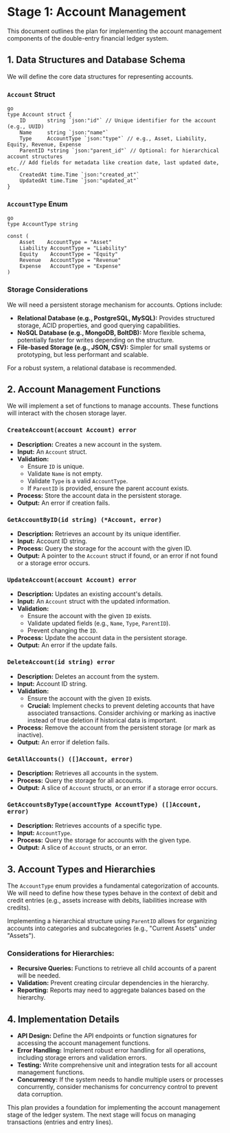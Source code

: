 # Stage 1: Account Management

This document outlines the plan for implementing the account management components of the double-entry financial ledger system.

## 1. Data Structures and Database Schema

We will define the core data structures for representing accounts.

### `Account` Struct

```
go
type Account struct {
	ID       string `json:"id"` // Unique identifier for the account (e.g., UUID)
	Name     string `json:"name"`
	Type     AccountType `json:"type"` // e.g., Asset, Liability, Equity, Revenue, Expense
	ParentID *string `json:"parent_id"` // Optional: for hierarchical account structures
	// Add fields for metadata like creation date, last updated date, etc.
	CreatedAt time.Time `json:"created_at"`
	UpdatedAt time.Time `json:"updated_at"`
}
```
### `AccountType` Enum
```
go
type AccountType string

const (
	Asset    AccountType = "Asset"
	Liability AccountType = "Liability"
	Equity    AccountType = "Equity"
	Revenue   AccountType = "Revenue"
	Expense   AccountType = "Expense"
)
```
### Storage Considerations

We will need a persistent storage mechanism for accounts. Options include:

*   **Relational Database (e.g., PostgreSQL, MySQL):** Provides structured storage, ACID properties, and good querying capabilities.
*   **NoSQL Database (e.g., MongoDB, BoltDB):** More flexible schema, potentially faster for writes depending on the structure.
*   **File-based Storage (e.g., JSON, CSV):** Simpler for small systems or prototyping, but less performant and scalable.

For a robust system, a relational database is recommended.

## 2. Account Management Functions

We will implement a set of functions to manage accounts. These functions will interact with the chosen storage layer.

### `CreateAccount(account Account) error`

*   **Description:** Creates a new account in the system.
*   **Input:** An `Account` struct.
*   **Validation:**
    *   Ensure `ID` is unique.
    *   Validate `Name` is not empty.
    *   Validate `Type` is a valid `AccountType`.
    *   If `ParentID` is provided, ensure the parent account exists.
*   **Process:** Store the account data in the persistent storage.
*   **Output:** An error if creation fails.

### `GetAccountByID(id string) (*Account, error)`

*   **Description:** Retrieves an account by its unique identifier.
*   **Input:** Account ID string.
*   **Process:** Query the storage for the account with the given ID.
*   **Output:** A pointer to the `Account` struct if found, or an error if not found or a storage error occurs.

### `UpdateAccount(account Account) error`

*   **Description:** Updates an existing account's details.
*   **Input:** An `Account` struct with the updated information.
*   **Validation:**
    *   Ensure the account with the given `ID` exists.
    *   Validate updated fields (e.g., `Name`, `Type`, `ParentID`).
    *   Prevent changing the `ID`.
*   **Process:** Update the account data in the persistent storage.
*   **Output:** An error if the update fails.

### `DeleteAccount(id string) error`

*   **Description:** Deletes an account from the system.
*   **Input:** Account ID string.
*   **Validation:**
    *   Ensure the account with the given `ID` exists.
    *   **Crucial:** Implement checks to prevent deleting accounts that have associated transactions. Consider archiving or marking as inactive instead of true deletion if historical data is important.
*   **Process:** Remove the account from the persistent storage (or mark as inactive).
*   **Output:** An error if deletion fails.

### `GetAllAccounts() ([]Account, error)`

*   **Description:** Retrieves all accounts in the system.
*   **Process:** Query the storage for all accounts.
*   **Output:** A slice of `Account` structs, or an error if a storage error occurs.

### `GetAccountsByType(accountType AccountType) ([]Account, error)`

*   **Description:** Retrieves accounts of a specific type.
*   **Input:** `AccountType`.
*   **Process:** Query the storage for accounts with the given type.
*   **Output:** A slice of `Account` structs, or an error.

## 3. Account Types and Hierarchies

The `AccountType` enum provides a fundamental categorization of accounts. We will need to define how these types behave in the context of debit and credit entries (e.g., assets increase with debits, liabilities increase with credits).

Implementing a hierarchical structure using `ParentID` allows for organizing accounts into categories and subcategories (e.g., "Current Assets" under "Assets").

### Considerations for Hierarchies:

*   **Recursive Queries:** Functions to retrieve all child accounts of a parent will be needed.
*   **Validation:** Prevent creating circular dependencies in the hierarchy.
*   **Reporting:** Reports may need to aggregate balances based on the hierarchy.

## 4. Implementation Details

*   **API Design:** Define the API endpoints or function signatures for accessing the account management functions.
*   **Error Handling:** Implement robust error handling for all operations, including storage errors and validation errors.
*   **Testing:** Write comprehensive unit and integration tests for all account management functions.
*   **Concurrency:** If the system needs to handle multiple users or processes concurrently, consider mechanisms for concurrency control to prevent data corruption.

This plan provides a foundation for implementing the account management stage of the ledger system. The next stage will focus on managing transactions (entries and entry lines).